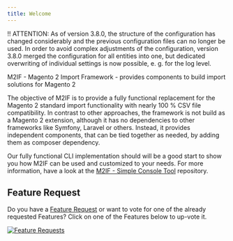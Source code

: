 ```yaml
---
title: Welcome
---
```


!! ATTENTION: As of version 3.8.0, the structure of the configuration has changed considerably and the previous configuration files can no longer be used. In order to avoid complex adjustments of the configuration, version 3.8.0 merged the configuration for all entities into one, but dedicated overwriting of individual settings is now possible, e. g. for the log level.

M2IF - Magento 2 Import Framework - provides components to build import solutions for Magento 2

The objective of M2IF is to provide a fully functional replacement for the Magento 2 standard import functionality with nearly 100 % CSV file compatibility. In contrast to other approaches, the framework is not build as a Magento 2 extension, although it has no dependencies to other frameworks like Symfony, Laravel or others. Instead, it provides independent components, that can be tied together as needed, by adding them as composer dependency.

Our fully functional CLI implementation should will be a good start to show you how M2IF can be used and customized to your needs. For more information, have a look at the [M2IF - Simple Console Tool](https://github.com/techdivision/import-cli-simple) repository.

## Feature Request

Do you have a [Feature Request](https://feathub.com/techdivision/import-cli-simple) or want to vote for one of the already requested Features? Click on one of the Features below to up-vote it.

[![Feature Requests](http://feathub.com/techdivision/import-cli-simple?format=svg)](http://feathub.com/techdivision/import-cli-simple)
